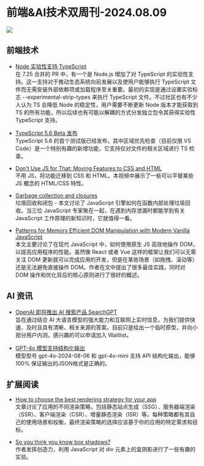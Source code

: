 # 前端&AI技术双周刊-2024.08.09
![](https://gips1.baidu.com/it/u=2212530810,1611102130&fm=3028&app=3028&f=JPEG&fmt=auto&q=75&size=f900_383)

## 前端技术
- [Node 实验性支持 TypeScript](https://socket.dev/blog/node-js-adds-experimental-support-for-typescript)
<br>在 7.25 合并的 PR 中，有一个是 Node.js 增加了对 TypeScript 的实验性支持。这一支持对于推动生态系统向前发展以及使用户能够执行 TypeScript 文件而无需安装外部依赖项或加载程序至关重要。最初的实现是通过设置实验标志 --experimental-strip-types 来执行 TypeScript 文件。不过社区也有不少人认为 TS 会降低 Node 的稳定性，用户需要不断更新 Node 版本才能获取到 TS 的所有功能，所以后续也有可能以解耦的方式分发独立包令其获得实验性 TypeScript 支持。

- [TypeScript 5.6 Beta 发布](https://devblogs.microsoft.com/typescript/announcing-typescript-5-6-beta/)
<br>TypeScript 5.6 的首个测试版已经发布，其中区域优先检查（目前仅限 VS Code）是一个特别有趣的新增功能，它支持仅对文件的相关区域进行 TS 检查。

- [Don't Use JS for That: Moving Features to CSS and HTML](https://www.youtube.com/watch?v=IP_rtWEMR0o)
<br>不用 JS，将功能迁移到 CSS 和 HTML。本视频中展示了一些可以平替某些 JS 概念的 HTML/CSS 特性。

- [Garbage collection and closures](https://jakearchibald.com/2024/garbage-collection-and-closures/)
<br>垃圾回收和闭包 - 本文讨论了 JavaScript 引擎如何在函数内部处理垃圾回收。当三位 JavaScript 专家聚在一起，在遇到内存泄漏时都能学到有关 JavaScript 工作原理的新知识时，它就值得一看。

- [Patterns for Memory Efficient DOM Manipulation with Modern Vanilla JavaScript](https://frontendmasters.com/blog/patterns-for-memory-efficient-dom-manipulation/)
<br>本文主要讨论了在现代 JavaScript 中，如何使用原生 JS 高效地操作 DOM，以提高应用程序的性能。虽然像 React 或者 Vue 这样的框架让我们可以无需关注 DOM 更新就可以完成应用的开发，但是在某些场景（如拖拽、滚动等）还是无法避免直接操作 DOM。作者在文中提出了很多最佳实践，同时对 DOM 操作和优化背后的核心原则进行了很好的概述。

## AI 资讯
- [OpenAI 即将推出 AI 搜索产品 SearchGPT](https://openai.com/index/searchgpt-prototype/)
<br>旨在通过结合 AI 大语言模型的强大能力和互联网上实时信息，为我们提供快速、及时且具有清晰、相关来源的答案。目前只是给出一个临时原型，并向小部分用户内测，感兴趣的可以申请加入 Waitlist。

- [GPT-4o 模型支持结构化输出](https://openai.com/index/introducing-structured-outputs-in-the-api/)
<br>模型型号 gpt-4o-2024-08-06 和 gpt-4o-mini 支持 API 结构化输出，能够 100% 保证输出的JSON格式是正确的。

## 扩展阅读
- [How to choose the best rendering strategy for your app](https://vercel.com/blog/how-to-choose-the-best-rendering-strategy-for-your-app)
<br>文章讨论了应用的不同渲染策略，包括静态站点生成（SSG）、服务器端渲染（SSR）、客户端渲染（CSR）、增量静态渲染（ISR）等。每种策略都有其自己的使用场景和权衡，最终渲染策略的选择应该基于你的应用的特定需求和目标。

- [So you think you know box shadows?](https://dgerrells.com/blog/how-not-to-use-box-shadows)
<br>作者发挥创造力，利用 JavaScript 对 div 元素上的盒阴影进行了一些有趣的实验。

